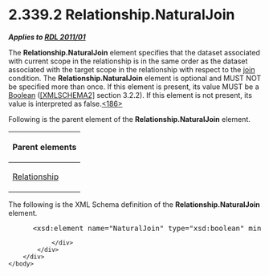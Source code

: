 <html dir="LTR" xmlns:mshelp="http://msdn.microsoft.com/mshelp" xmlns:ddue="http://ddue.schemas.microsoft.com/authoring/2003/5" xmlns:xlink="http://www.w3.org/1999/xlink" xmlns:tool="http://www.microsoft.com/tooltip">
    <head>
        <meta http-equiv="Content-Type" content="text/html; CHARSET=utf-8"></meta>
        <meta name="save" content="history"></meta>
        <title>2.339.2 Relationship.NaturalJoin</title>
        <xml>
            <mshelp:toctitle title="2.339.2 Relationship.NaturalJoin"></mshelp:toctitle>
            <mshelp:rltitle title="[MS-RDL]: Relationship.NaturalJoin"></mshelp:rltitle>
            <mshelp:keyword index="A" term="010c596a-95a7-4db2-b1e0-76f2d4eb4c7a"></mshelp:keyword>
            <mshelp:attr name="DCSext.ContentType" value="open specification"></mshelp:attr>
            <mshelp:attr name="AssetID" value="010c596a-95a7-4db2-b1e0-76f2d4eb4c7a"></mshelp:attr>
            <mshelp:attr name="TopicType" value="kbRef"></mshelp:attr>
            <mshelp:attr name="DCSext.Title" value="[MS-RDL]: Relationship.NaturalJoin" />
        </xml>
    </head>
    <body>
        <div id="header">
            <h1 class="heading">2.339.2 Relationship.NaturalJoin</h1>
        </div>
        <div id="mainSection">
            <div id="mainBody">
                <div id="allHistory" class="saveHistory"></div>
                <div id="sectionSection0" class="section" name="collapseableSection">
                    

<p><b><i>Applies to </i></b><a href="bf2bab1a-b608-4bcc-b718-1cc1baa9579c.md"><b><i>RDL 2011/01</i></b></a></p>

<p>The <b>Relationship.NaturalJoin</b> element specifies that
the dataset associated with current scope in the relationship is in the same
order as the dataset associated with the target scope in the relationship with
respect to the <a href="b2482b3f-74ab-4ca8-a9e5-c07955011743.md#gt_11882973-81e8-4e67-baa3-ad0f6e908ff4">join</a>
condition. The <b>Relationship.NaturalJoin</b> element is optional and MUST NOT
be specified more than once. If this element is present, its value MUST be a <a href="4802fa14-3619-43fa-9898-3acab160a24c.md">Boolean</a> (<a href="https://go.microsoft.com/fwlink/?LinkId=90610">[XMLSCHEMA2]</a> section
3.2.2). If this element is not present, its value is interpreted as false.<a id="Appendix_A_Target_186"></a><a href="1fe5fd87-2de5-4b2c-b762-5a4fd1373621.md#Appendix_A_186" aria-label="Product behavior note 186">&lt;186&gt;</a></p>

<p>Following is the parent element of the <b>Relationship.NaturalJoin</b>
element.</p>

<table>
 <thead>
  <tr>
   <th>
   <p>Parent elements</p>
   </th>
  </tr>
 </thead>
 <tr>
  <td>
  <p><a href="6d1c77e5-1573-4ad6-8d2a-c507411ad94b.md">Relationship</a></p>
  </td>
 </tr>
</table>

<p>The following is the XML Schema definition of the <b>Relationship.NaturalJoin</b>
element.</p>

<dl>
<dd>
<div><pre> &lt;xsd:element name=&quot;NaturalJoin&quot; type=&quot;xsd:boolean&quot; minOccurs=&quot;0&quot; /&gt;
</pre></div>
</dd></dl>


                </div>
            </div>
        </div>
    </body>
</html>
